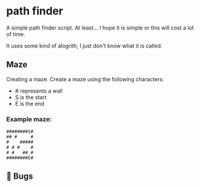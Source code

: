 # path finder
A simple path finder script.
At least... I hope it is simple or this will cost a lot of time.

It uses some kind of alogrith, I just don't know what it is called.

## Maze
Creating a maze. Create a maze using the following characters:
 - \# represents a wall
 - S is the start
 - E is the end

### Example maze:
```
########S#
## #     #
#    #####
# # #    #
# #   ## #
########E#
```

## :bug: Bugs